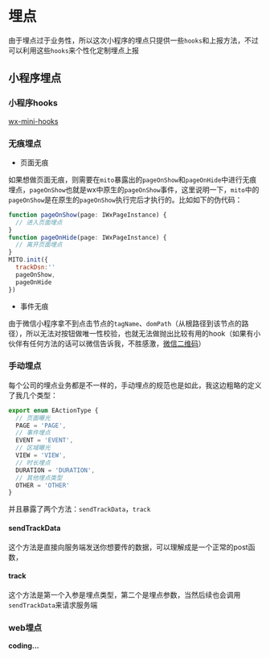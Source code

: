 # 埋点

由于埋点过于业务性，所以这次小程序的埋点只提供一些`hooks`和上报方法，不过可以利用这些`hooks`来个性化定制埋点上报

## 小程序埋点

### 小程序hooks
[wx-mini-hooks](https://github.com/clouDr-f2e/mitojs/blob/master/docs/option.md#wx-minihook)
### 无痕埋点
* 页面无痕

如果想做页面无痕，则需要在`mito`暴露出的`pageOnShow`和`pageOnHide`中进行无痕埋点，`pageOnShow`也就是wx中原生的`pageOnShow`事件，这里说明一下，`mito`中的`pageOnShow`是在原生的`pageOnShow`执行完后才执行的。比如如下的伪代码：

```js
function pageOnShow(page: IWxPageInstance) {
  // 进入页面埋点
}
function pageOnHide(page: IWxPageInstance) {
  // 离开页面埋点
}
MITO.init({
  trackDsn:''
  pageOnShow,
  pageOnHide
})
```
* 事件无痕

由于微信小程序拿不到点击节点的`tagName`、`domPath`（从根路径到该节点的路径），所以无法对按钮做唯一性校验，也就无法做抛出比较有用的hook（如果有小伙伴有任何方法的话可以微信告诉我，不胜感激，[微信二维码](https://github.com/clouDr-f2e/mitojs#issue)）
### 手动埋点
每个公司的埋点业务都是不一样的，手动埋点的规范也是如此，我这边粗略的定义了我几个类型：

```js
export enum EActionType {
  // 页面曝光
  PAGE = 'PAGE',
  // 事件埋点
  EVENT = 'EVENT',
  // 区域曝光
  VIEW = 'VIEW',
  // 时长埋点
  DURATION = 'DURATION',
  // 其他埋点类型
  OTHER = 'OTHER'
}
```
并且暴露了两个方法：`sendTrackData`，`track`
#### sendTrackData
这个方法是直接向服务端发送你想要传的数据，可以理解成是一个正常的post函数，
#### track
这个方法是第一个入参是埋点类型，第二个是埋点参数，当然后续也会调用`sendTrackData`来请求服务端


### web埋点
**coding...**
